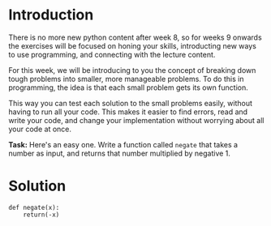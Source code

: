 # Introduction

There is no more new python content after week 8, so for weeks 9 onwards the exercises will be focused on honing your skills, introducting new ways to use programming, and connecting with the lecture content. 

For this week, we will be introducing to you the concept of breaking down tough problems into smaller, more manageable problems. To do this in programming, the idea is that each small problem gets its own function. 

This way you can test each solution to the small problems easily, without having to run all your code. This makes it easier to find errors, read and write your code, and change your implementation without worrying about all your code at once. 

**Task:** Here's an easy one. Write a function called `negate` that takes a number as input, and returns that number multiplied by negative 1. 

# Solution

```
def negate(x):
    return(-x)

```





